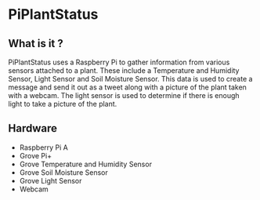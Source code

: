 # PiPlantStatus

## What is it ?

PiPlantStatus uses a Raspberry Pi to gather information from various sensors attached to a plant. These include a  Temperature and Humidity Sensor, Light Sensor and Soil Moisture Sensor. 
This data is used to create a message and send it out as a tweet along with a picture of the plant taken with a webcam. The light sensor is used to determine if there is enough light to 
take a picture of the plant.

## Hardware

- Raspberry Pi A
- Grove Pi+
- Grove Temperature and Humidity Sensor
- Grove Soil Moisture Sensor
- Grove Light Sensor
- Webcam
